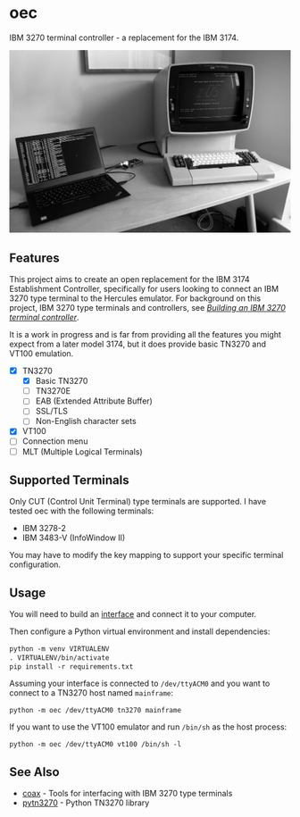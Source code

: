 # oec

IBM 3270 terminal controller - a replacement for the IBM 3174.

![IBM 3278 terminal and oec](.images/hero.jpg)

## Features

This project aims to create an open replacement for the IBM 3174 Establishment
Controller, specifically for users looking to connect an IBM 3270 type terminal
to the Hercules emulator. For background on this project, IBM 3270 type
terminals and controllers, see
_[Building an IBM 3270 terminal controller](https://ajk.me/building-an-ibm-3270-terminal-controller)_.

It is a work in progress and is far from providing all the features you might
expect from a later model 3174, but it does provide basic TN3270 and VT100
emulation.

  - [x] TN3270
      - [x] Basic TN3270
      - [ ] TN3270E
      - [ ] EAB (Extended Attribute Buffer)
      - [ ] SSL/TLS
      - [ ] Non-English character sets
  - [x] VT100
  - [ ] Connection menu
  - [ ] MLT (Multiple Logical Terminals)

## Supported Terminals

Only CUT (Control Unit Terminal) type terminals are supported. I have tested oec with the following terminals:

  * IBM 3278-2
  * IBM 3483-V (InfoWindow II)

You may have to modify the key mapping to support your specific terminal configuration.

## Usage

You will need to build an [interface](https://github.com/lowobservable/coax) and connect it to your computer.

Then configure a Python virtual environment and install dependencies:

```
python -m venv VIRTUALENV
. VIRTUALENV/bin/activate
pip install -r requirements.txt
```

Assuming your interface is connected to `/dev/ttyACM0` and you want to connect to a TN3270 host named `mainframe`:

```
python -m oec /dev/ttyACM0 tn3270 mainframe
```

If you want to use the VT100 emulator and run `/bin/sh` as the host process:

```
python -m oec /dev/ttyACM0 vt100 /bin/sh -l
```

## See Also

* [coax](https://github.com/lowobservable/coax) - Tools for interfacing with IBM 3270 type terminals
* [pytn3270](https://github.com/lowobservable/pytn3270) - Python TN3270 library
